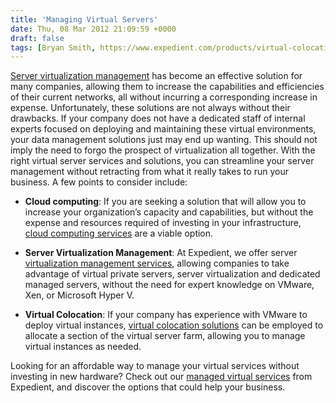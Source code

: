 ```yaml
---
title: 'Managing Virtual Servers'
date: Thu, 08 Mar 2012 21:09:59 +0000
draft: false
tags: [Bryan Smith, https://www.expedient.com/products/virtual-colocation-instance.php, Server Management, Sam Larkin]
---
```


[Server virtualization management](https://www.expedient.com/cloud-computing/virtual-instance/ "server virtualization management") has become an effective solution for many companies, allowing them to increase the capabilities and efficiencies of their current networks, all without incurring a corresponding increase in expense. Unfortunately, these solutions are not always without their drawbacks. If your company does not have a dedicated staff of internal experts focused on deploying and maintaining these virtual environments, your data management solutions just may end up wanting. This should not imply the need to forgo the prospect of virtualization all together. With the right virtual server services and solutions, you can streamline your server management without retracting from what it really takes to run your business. A few points to consider include:

*   **Cloud computing**: If you are seeking a solution that will allow you to increase your organization’s capacity and capabilities, but without the expense and resources required of investing in your infrastructure, [cloud computing services](https://www.expedient.com/cloud-computing/) are a viable option.

*   **Server Virtualization Management**: At Expedient, we offer server [virtualization management services](https://www.expedient.com/cloud-computing/virtual-instance/ "virtualization management services"), allowing companies to take advantage of virtual private servers, server virtualization and dedicated managed servers, without the need for expert knowledge on VMware, Xen, or Microsoft Hyper V.

*   **Virtual Colocation**: If your company has experience with VMware to deploy virtual instances, [virtual colocation solutions](https://www.expedient.com/cloud-computing/virtual-colocation/ "virtual colocation solutions") can be employed to allocate a section of the virtual server farm, allowing you to manage virtual instances as needed.

Looking for an affordable way to manage your virtual services without investing in new hardware? Check out our [managed virtual services](https://www.expedient.com/cloud-computing/virtual-colocation/ "managed virtual services") from Expedient, and discover the options that could help your business.